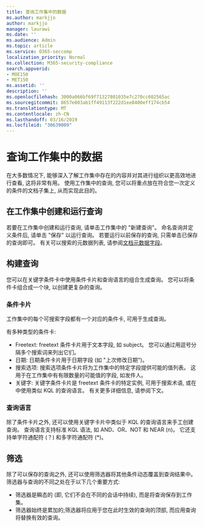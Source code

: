 ```yaml
---
title: 查询工作集中的数据
ms.author: markjjo
author: markjjo
manager: laurawi
ms.date: ''
ms.audience: Admin
ms.topic: article
ms.service: O365-seccomp
localization_priority: Normal
ms.collection: M365-security-compliance
search.appverid:
- MOE150
- MET150
ms.assetid: ''
description: ''
ms.openlocfilehash: 3000a066bf69f71327801035e7c270cc602565ac
ms.sourcegitcommit: 8657e003ab1ff49113f222d1ee8400eff174cb54
ms.translationtype: MT
ms.contentlocale: zh-CN
ms.lasthandoff: 03/16/2019
ms.locfileid: "30639009"
---
```

# <a name="query-the-data-in-a-working-set"></a>查询工作集中的数据

在大多数情况下, 能够深入了解工作集中存在的内容并对其进行组织以更高效地进行查看, 这将非常有用。 使用工作集中的查询, 您可以将重点放在符合您一次定义的条件的文档子集上, 从而实现此目的。

## <a name="creating-and-running-a-query-within-a-working-set"></a>在工作集中创建和运行查询

若要在工作集中创建和运行查询, 请单击工作集中的 "新建查询"。 命名查询并定义条件后, 请单击 "保存" 以运行查询。 若要运行以前保存的查询, 只需单击已保存的查询即可。 有关可以搜索的元数据列表, 请参阅[文档元数据字段](document-metadata-fields.md)。

## <a name="building-your-query"></a>构建查询

您可以在关键字条件卡中使用条件卡片和查询语言的组合生成查询。 您可以将条件卡组合成一个块, 以创建更复杂的查询。

### <a name="condition-card"></a>条件卡片

工作集中的每个可搜索字段都有一个对应的条件卡, 可用于生成查询。

有多种类型的条件卡:
- Freetext: freetext 条件卡片用于文本字段, 如 subject。 您可以通过用逗号分隔多个搜索词来列出它们。
- 日期: 日期条件卡片用于日期字段 (如 "上次修改日期")。
- 搜索选项: 搜索选项条件卡片将为工作集中的特定字段提供可能的值列表。 这用于在工作集中有有限数量的可能值的字段, 如发件人。
- 关键字: 关键字条件卡片是 freetext 条件卡的特定实例, 可用于搜索术语, 或在中使用类似 KQL 的查询语言。 有关更多详细信息, 请参阅下文。

### <a name="query-language"></a>查询语言

除了条件卡片之外, 还可以使用关键字卡片中类似于 KQL 的查询语言来手工创建查询。 查询语言支持标准 KQL 语法, 如 AND、OR、NOT 和 NEAR (n)。 它还支持单字符通配符 (？) 和多字符通配符 (*)。

## <a name="filter"></a>筛选

除了可以保存的查询之外, 还可以使用筛选器将其他条件动态覆盖到查询结果中。 筛选器与查询的不同之处在于以下几个重要方式:
- 筛选器是瞬态的 (即, 它们不会在不同的会话中持续), 而是将查询保存到工作集。
- 筛选器始终是累加的;筛选器将应用于您在此时生效的查询的顶部, 而应用查询将替换有效的查询。